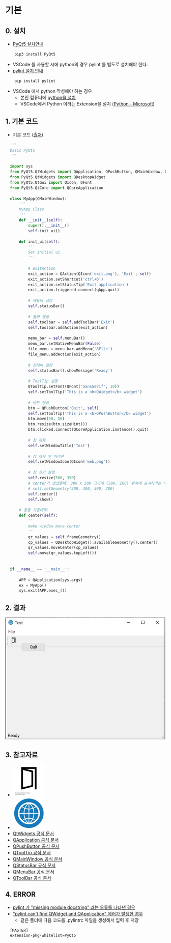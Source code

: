 # 기본

## 0. 설치

  - [PyQt5 설치안내](http://pyqt.sourceforge.net/Docs/PyQt5/installation.html)

```
    pip3 install PyQt5
```

  - VSCode 를 사용할 시에 python의 경우 pylint 를 별도로 설치해야 한다.
  - [pylint 설치 안내](https://www.pylint.org/#install)

```
    pip install pylint
```
  - VSCode 에서 python 작성해야 하는 경우
    - 본인 컴퓨터에 [python을 설치](https://www.python.org/downloads/)
    - VSCode에서 Python 이라는 Extension을 설치 ([Python - Microsoft](https://marketplace.visualstudio.com/items?itemName=ms-python.python))

## 1. 기본 코드

  - 기본 코드 ([출처](https://wikidocs.net/21923))

```python
  '''
  basic PyQt5
  '''

  import sys
  from PyQt5.QtWidgets import QApplication, QPushButton, QMainWindow, QAction, qApp, QToolTip
  from PyQt5.QtWidgets import QDesktopWidget
  from PyQt5.QtGui import QIcon, QFont
  from PyQt5.QtCore import QCoreApplication

  class MyApp(QMainWindow):
      '''
      MyApp Class
      '''
      def __init__(self):
          super().__init__()
          self.init_ui()

      def init_ui(self):
          '''
          Set initial ui
          '''

          # exitAction
          exit_action = QAction(QIcon('exit.png'), 'Exit', self)
          exit_action.setShortcut('ctrl+Q')
          exit_action.setStatusTip('Exit application')
          exit_action.triggered.connect(qApp.quit)

          # 메뉴바 생성
          self.statusBar()

          # 툴바 생성
          self.toolbar = self.addToolBar('Exit')
          self.toolbar.addAction(exit_action)

          menu_bar = self.menuBar()
          menu_bar.setNativeMenuBar(False)
          file_menu = menu_bar.addMenu('&File')
          file_menu.addAction(exit_action)

          # 상태바 설정
          self.statusBar().showMessage('Ready')

          # ToolTip 설정
          QToolTip.setFont(QFont('SansSerif', 10))
          self.setToolTip('This is a <b>QWidget</b> widget')

          # 버튼 생성
          btn = QPushButton('Quit', self)
          self.setToolTip('This is a <b>QPushButton</b> widget')
          btn.move(50, 50)
          btn.resize(btn.sizeHint())
          btn.clicked.connect(QCoreApplication.instance().quit)

          # 창 제목
          self.setWindowTitle('Test')

          # 창 제목 옆 아이콘
          self.setWindowIcon(QIcon('web.png'))

          # 창 크기 설정
          self.resize(500, 350)
          # center가 없었을때, 300 x 300 크기에 (300, 200) 위치에 표시하라는 의미
          # self.setGeometry(300, 300, 300, 200)
          self.center()
          self.show()

      # 창을 가운데로!
      def center(self):
          '''
          make window move center
          '''
          qr_values = self.frameGeometry()
          cp_values = QDesktopWidget().availableGeometry().center()
          qr_values.moveCenter(cp_values)
          self.move(qr_values.topLeft())


  if __name__ == '__main__':

      APP = QApplication(sys.argv)
      ex = MyApp()
      sys.exit(APP.exec_())

```

## 2. 결과

![결과](test_window_capture.png "테스트 창 캡처")

## 3. 참고자료

  - ![exit](exit.png "https://thenounproject.com/search/?q=exit&i=153245")
  - ![web](web.png "https://wikidocs.net/21853")
  - [QtWidgets 공식 문서](http://pyqt.sourceforge.net/Docs/PyQt5/QtWidgets.html#PyQt5-QtWidgets)
  - [QApplication 공식 문서](https://doc.qt.io/qt-5/qapplication.html)
  - [QPushButton 공식 문서](https://doc.qt.io/qt-5/qpushbutton.html)
  - [QToolTip 공식 문서](http://doc.qt.io/qt-5/qtooltip.html)
  - [QMainWindow 공식 문서](https://doc.qt.io/qt-5/qmainwindow.html)
  - [QStatusBar 공식 문서](https://doc.qt.io/qt-5/qstatusbar.html)
  - [QMenuBar 공식 문서](https://doc.qt.io/qt-5/qmenubar.html)
  - [QToolBar 공식 문서](https://doc.qt.io/qt-5/qtoolbar.html)

## 4. ERROR
  - [pylint 가 "missing module docstring" 라는 오류를 나타낸 경우](http://meonggae.blogspot.com/2017/03/git-pylint-pep8.html)
  - ["pylint can't find QWidget and QApplication" 에러가 발생한 경우](https://stackoverflow.com/questions/46337716/pylint-cant-find-qwidget-and-qapplication)
    - 같은 폴더에 다음 코드를 .pylintrc 파일을 생성해서 입력 후 저장

```
  [MASTER]
  extension-pkg-whitelist=PyQt5
```
